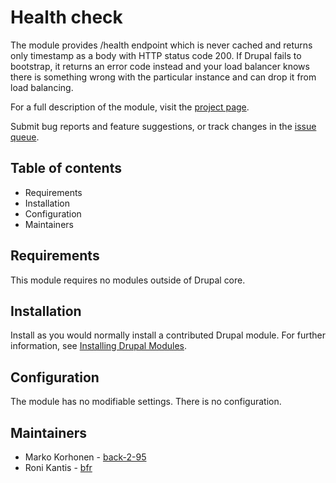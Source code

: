 # Health check

The module provides /health endpoint which is never cached and returns only 
timestamp as a body with HTTP status code 200. If Drupal fails to bootstrap, 
it returns an error code instead and your load balancer knows there is
something wrong with the particular instance and can drop it from load 
balancing.

For a full description of the module, visit the
[project page](https://www.drupal.org/project/health_check).

Submit bug reports and feature suggestions, or track changes in the
[issue queue](https://www.drupal.org/project/issues/health_check).


## Table of contents

- Requirements
- Installation
- Configuration
- Maintainers


## Requirements

This module requires no modules outside of Drupal core.


## Installation

Install as you would normally install a contributed Drupal module. For further
information, see
[Installing Drupal Modules](https://www.drupal.org/docs/extending-drupal/installing-drupal-modules).


## Configuration

The module has no modifiable settings. There is no configuration.


## Maintainers

- Marko Korhonen - [back-2-95](https://www.drupal.org/u/back-2-95)
- Roni Kantis - [bfr](https://www.drupal.org/u/bfr)
